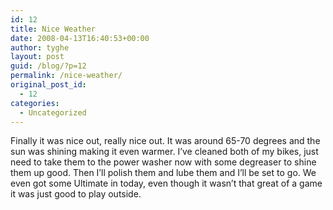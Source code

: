 ```yaml
---
id: 12
title: Nice Weather
date: 2008-04-13T16:40:53+00:00
author: tyghe
layout: post
guid: /blog/?p=12
permalink: /nice-weather/
original_post_id:
  - 12
categories:
  - Uncategorized
---
```

Finally it was nice out, really nice out. It was around 65-70 degrees and the sun was shining making it even warmer. I&#8217;ve cleaned both of my bikes, just need to take them to the power washer now with some degreaser to shine them up good. Then I&#8217;ll polish them and lube them and I&#8217;ll be set to go. We even got some Ultimate in today, even though it wasn&#8217;t that great of a game it was just good to play outside.
